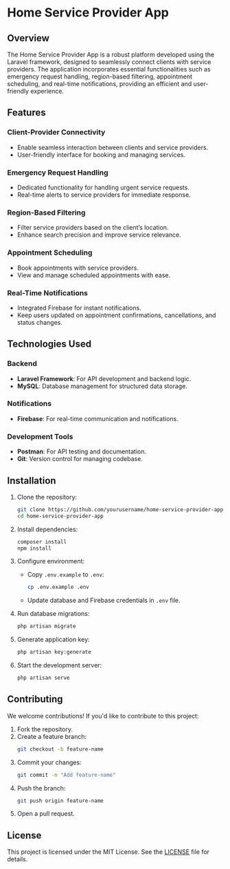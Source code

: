 # Home Service Provider App

## Overview
The Home Service Provider App is a robust platform developed using the Laravel framework, designed to seamlessly connect clients with service providers. The application incorporates essential functionalities such as emergency request handling, region-based filtering, appointment scheduling, and real-time notifications, providing an efficient and user-friendly experience.

## Features

### Client-Provider Connectivity
- Enable seamless interaction between clients and service providers.
- User-friendly interface for booking and managing services.

### Emergency Request Handling
- Dedicated functionality for handling urgent service requests.
- Real-time alerts to service providers for immediate response.

### Region-Based Filtering
- Filter service providers based on the client’s location.
- Enhance search precision and improve service relevance.

### Appointment Scheduling
- Book appointments with service providers.
- View and manage scheduled appointments with ease.

### Real-Time Notifications
- Integrated Firebase for instant notifications.
- Keep users updated on appointment confirmations, cancellations, and status changes.

## Technologies Used

### Backend
- **Laravel Framework**: For API development and backend logic.
- **MySQL**: Database management for structured data storage.

### Notifications
- **Firebase**: For real-time communication and notifications.

### Development Tools
- **Postman**: For API testing and documentation.
- **Git**: Version control for managing codebase.


## Installation

1. Clone the repository:
    ```bash
    git clone https://github.com/yourusername/home-service-provider-app.git
    cd home-service-provider-app
    ```

2. Install dependencies:
    ```bash
    composer install
    npm install
    ```

3. Configure environment:
    - Copy `.env.example` to `.env`:
      ```bash
      cp .env.example .env
      ```
    - Update database and Firebase credentials in `.env` file.

4. Run database migrations:
    ```bash
    php artisan migrate
    ```

5. Generate application key:
    ```bash
    php artisan key:generate
    ```

6. Start the development server:
    ```bash
    php artisan serve
    ```

## Contributing

We welcome contributions! If you'd like to contribute to this project:

1. Fork the repository.
2. Create a feature branch:
    ```bash
    git checkout -b feature-name
    ```
3. Commit your changes:
    ```bash
    git commit -m "Add feature-name"
    ```
4. Push the branch:
    ```bash
    git push origin feature-name
    ```
5. Open a pull request.

## License

This project is licensed under the MIT License. See the [LICENSE](LICENSE) file for details.


